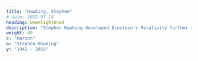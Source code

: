 ```yaml
---
title: "Hawking, Stephen"
# date: 2022-07-14
heading: Unenlightened
description: "Stephen Hawking developed Einstein's Relativity further to create large scale structures"
weight: 40
c: "maroon"
a: "Stephen Hawking"
y: "1942 - 2018"
---
```


<!-- 8 January 1942 – 14 March 2018 -->